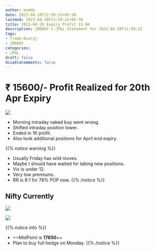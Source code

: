 ```yaml
---
author: maddy
date: 2023-04-20T11:59:22+05:30
lastmod: 2023-04-20T11:59:22+05:30
title: 2023-04-20 Expiry Profit 15.6K
description: 🧔MADDY's 💸P&L Statement for 2023-04-20T11:59:22 
tags:
- Trade-Diary📗
- 🧔MADDY
categories: 
- 💸P&L
draft: false
disableComments: false
---
```

# ₹ 15600/- Profit Realized for 20th Apr Expiry

![](https://i.imgur.com/2TdZChg.png)

- Morning intraday naked buy went wrong. 
- Shifted intraday position lower.
- Ended in 1K profit.
- Also took additional positions for April end expiry.

{{% notice warning %}}
- Usually Friday has wild moves. 
- Maybe I should have waited for taking new positions.
- Vix is under 12.
- Very low premiums.
- RR is 8:1 for 78% POP now.
{{% /notice %}}

## Nifty Currently

![](https://i.imgur.com/np2SJ8D.png)

![](https://i.imgur.com/ZcmkQ8S.png)

{{% notice info %}}
- ==MidPoint is **17650**==
- Plan to buy full hedge on Monday.
{{% /notice %}}



